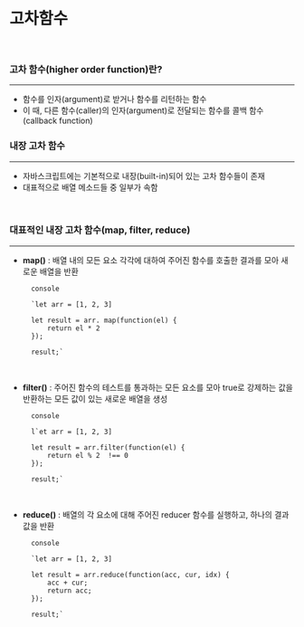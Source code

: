 # 고차함수
<br>

### **고차 함수(higher order function)란?**

---

- 함수를 인자(argument)로 받거나 함수를 리턴하는 함수
- 이 때, 다른 함수(caller)의 인자(argument)로 전달되는 함수를 콜백 함수(callback function)

### 내장 고차 함수

---

- 자바스크립트에는 기본적으로 내장(built-in)되어 있는 고차 함수들이 존재
- 대표적으로 배열 메소드들 중 일부가 속함

<br>

### 대표적인 내장 고차 함수(map, filter, reduce)

---

- **map()** : 배열 내의 모든 요소 각각에 대하여 주어진 함수를 호출한 결과를 모아 새로운 배열을 반환

        console

        `let arr = [1, 2, 3]

        let result = arr. map(function(el) {
            return el * 2
        });

        result;`

<br>

- **filter()** : 주어진 함수의 테스트를 통과하는 모든 요소를 모아 true로 강제하는 값을 반환하는 모든 값이 있는 새로운 배열을 생성

        console

        l`et arr = [1, 2, 3]

        let result = arr.filter(function(el) {
            return el % 2  !== 0
        });

        result;`


<br>

- **reduce()** :  배열의 각 요소에 대해 주어진 reducer 함수를 실행하고, 하나의 결과값을 반환

        console

        `let arr = [1, 2, 3]

        let result = arr.reduce(function(acc, cur, idx) {
            acc + cur;
            return acc;
        });

        result;`
